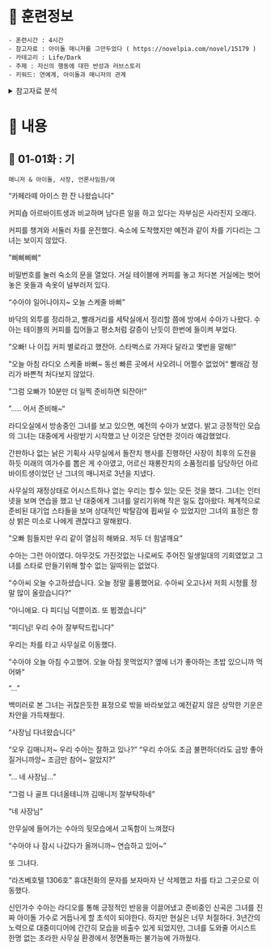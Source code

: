 



# :scroll: 훈련정보

```
- 훈련시간 : 4시간
- 참고자료 : 아이돌 매니저를 그만두었다 ( https://novelpia.com/novel/15179 )
- 카테고리 : Life/Dark
- 주제 : 자신의 행동에 대한 반성과 러브스토리
- 키워드: 연예계, 아이돌과 매니저의 관계
```
<details><summary>참고자료 분석</summary>
<p>

:scroll: 인물 & 관계

[ 메인 - 매니저/남 ]
  ---
소시민적 모습과 불법을 이용해서라도 자신의 사명을 다함
```
아이돌 : 예전같지 않는 자신의 전속 아이돌의 변화에 갈등이 일어나고 멀어짐
검사 : 자신을 이용한 검사를 나쁘게 보지만, 추후 관계회복 후 결혼
```

[ 메인 - 아이돌/여 ]
자기주관이 부족하며 과거에 목매 현실부적응 모습을 보임
```
매니저 : 자신의 변화로 멈춰있는 그를 책망하지만 관계회복소망
검사 : 예전 자신의 매니저를 이용하는 나쁜 사람으로 착각
```

[ 메인 - 검사/여 ]
정치적으로 사람을 이용하는 사람인듯하지만, 자신의 것을 버리지 않음
```
매니저 : 이용하고 버리려했지만 측은지심과 소유욕으로 관계회복
아이돌 : 자신에게 정보를 제공한 착한 그를 이용한 아이돌을 나쁘게 봄
```

[ 기타 - 사장/남 ]
노래방 출신의 별볼일 없는 사장이며, 추후 사업실패와 자살 

[ 기타 - 언론사임원/여 ]
메니저의 성격을 보여주기위한 성적 장치

:scroll: 흐름 & 내용

[ 01-01화 : 기 ]
- 인물 : 매니저 & 아이돌, 사장, 언론사임원/여
- 장소 : 소속사, 업무환경, 호텔
- 주제 : 아이돌의 행동변화
- 내용
```
소속사의 어려운 환경
아이돌 성공과 변화
매니저가 아이돌을 위해 하는 일
매니저와 아이돌의 갈등과 사퇴
```

[ 02-01화 : 기 ]
- 인물 : 아이돌 & 매니저, 사장, 업무관련자들
- 장소 : 소속사, 업무환경
- 주제 : 매니저의 사퇴
- 내용
```
아이돌 시점에서의 매니저에 대한 불만
새로운 매니저들과 업무관련자들
```

[ 03-01화 : 승 ]
- 인물 : 매니저 & 검사
- 장소 : 호텔
- 주제 : 비리의 정보제공
- 내용
```
매니저의 새로운 일
매니저의 제보 비리 정보제공
```

[ 03-02화 : 승 ]
- 인물 : 아이돌
- 장소 : 소속사
- 주제 : 비리의 폭로로 이루어진 결과들
- 내용
```
업계의 논란과 각종회사들의 비리 뉴스화
아이돌이 외로워지고 매니저를 찾게됨
매니저를 아는 검사와의 만남
연예인으로써의 생활이 힘들어지고 소속사를 나오게 됨
```

[ 04-01화 : 승 ]
- 인물 : 아이돌
- 장소 : 개인생활
- 주제 : 아이돌 피폐해진 생활
- 내용
```
버스킹 생활을 하며 피폐해짐
예능에 출연해 우연히 매니저를 보게 됨
미안한 감정을 느끼며 용서를 구함
```

[ 05-01화 : 승 ]
- 인물 : 매니저 & 검사
- 장소 : 병원
- 주제 : 검사의 청혼
- 내용
```
건강이 나빠진 매니저에게 검사가 찾아오고 검사가 결혼을 청함
```

[ 05-02화 : 전 ]
- 인물 : 아이돌 & 매니저, 검사
- 장소 : 길거리
- 주제 : 아이돌의 살인 & 자살시도
- 내용
```
아이돌은 매니저를 스토킹
검사와 매니저의 동반에 매니저가 검사에 정신적 구속이 되어있다고 착각
칼로 검사로부터 매니저를 지키려고 했으나, 매니저가 그것을 막아냄
아이돌은 손목을 그어 자살
```

[ 05-03화 : 결 ]
- 인물 : 매니저 & 검사, 아이돌
- 장소 : 감옥
- 주제 : 아이돌의 후회
- 내용
```
매니저는 자신의 잘못인양 탓하지만 검사가 달래줌
매니저는 감옥에 있는 아이돌에게 면회를 가며 이제 과거는 잊자고 함
아이돌은 자신의 과거를 후회
```

</p>
</details>

# :scroll: 내용
## :page_with_curl: 01-01화 : 기
```
매니저 & 아이돌, 사장, 언론사임원/여
```

“카페라떼 아이스 한 잔 나왔습니다”

커피숍 아르바이트생과 비교하며 남다른 일을 하고 있다는 자부심은 사라진지 오래다.

커피를 챙겨와 서둘러 차를 운전했다. 숙소에 도착했지만 예전과 같이 차를 기다리는 그녀는 보이지 않았다. 

”삐삐삐삐“

비밀번호를 눌러 숙소의 문을 열었다. 거실 테이블에 커피를 놓고 처다본 거실에는 벗어놓은 옷들과 속옷이 널부러저 있다.

“수아야 일어나야지~ 오늘 스케줄 바뻐”

바닥의 외투를 정리하고, 빨래거리를 세탁실에서 정리할 쯤에 방에서 수아가 나왔다. 수아는 테이블의 커피를 집어들고 평소처럼 갈증이 난듯이 한번에 들이켜 부었다.

”오빠! 나 이집 커피 별로라고 했잔아. 스타벅스로 가져다 달라고 몇번을 말해!”

”오늘 아침 라디오 스케줄 바뻐~ 동선 빠른 곳에서 사오려니 어쩔수 없었어“
빨래감 정리가 바쁜척 처다보지 않았다.

”그럼 오빠가 10분만 더 일찍 준비하면 되잔아!“

”..... 어서 준비해~“

라디오실에서 방송중인 그녀를 보고 있으면, 예전의 수아가 보였다. 밝고 긍정적인 모습의 그녀는 대중에게 사랑받기 시작했고 난 이것은 당연한 것이라 예감했었다. 

간판하나 없는 낡은 기획사 사무실에서 돌잔치 행사를 진행하던 사장이 최후의 도전을 하듯 미래의 여가수를 뽑은 게 수아였고, 어르신 재롱잔치의 소품정리를 담당하던 아르바이트생이었던 난 그녀의 매니저로 3년을 지냈다.

사무실의 재정상태로 어시스트하나 없는 우리는 할수 있는 모든 것을 했다. 그녀는 인터넷을 보며 연습을 했고 난 대중에게 그녀를 알리기위해 작은 일도 잡아왔다. 체계적으로 준비된 대기업 스타들을 보며 상대적인 박탈감에 휩싸일 수 있었지만 그녀의 표정은 항상 밝은 미소로 나에게 괜찮다고 말해왔다.

”오빠 힘들지만 우리 같이 열심히 해봐요. 저두 더 힘낼깨요”

수아는 그런 아이였다. 아무것도 가진것없는 나로써도 주어진 일생일대의 기회였었고 그녀를 스타로 만들기위해 할수 없는 일따위는 없었다.

“수아씨 오늘 수고하셨습니다. 오늘 정말 훌륭했어요. 수아씨 오고나서 저희 시청률 정말 많이 올랐습니다?”

“아니에요. 다 피디님 덕뿐이죠. 또 뵙겠습니다”

“피디님! 우리 수아 잘부탁드립니다”

우리는 차를 타고 사무실로 이동했다. 

”수아야 오늘 아침 수고했어. 오늘 아침 못먹었지? 옆에 너가 좋아하는 초밥 있으니까 먹어봐”

“...”

백미러로 본 그녀는 귀찮은듯한 표정으로 밖을 바라보았고 예전같지 않은 상막한 기운은 차안을 가득채웠다.

“사장님 다녀왔습니다”

“오우 김매니저~ 우리 수아는 잘하고 있나?”
“우리 수아도 조금 불편하더라도 금방 좋아질거니까앙~ 조금만 참어~ 알았지?”

“... 네 사장님...”

“그럼 나 골프 다녀올테니까 김매니저 잘부탁하네”

“네 사장님”

안무실에 들어가는 수아의 뒷모습에서 고독함이 느껴졌다

“수아야 나 잠시 나갔다가 올꺼니까~ 연습하고 있어~”

또 그녀다. 

“라즈베호텔 1306호”
휴대전화의 문자를 보자마자 난 삭제했고 차를 타고 그곳으로 이동했다.



신인가수 수아는 라디오를 통해 긍정적인 반응을 이끌어냈고 준비중인 신곡은 그녀를 진짜 아이돌 가수로 거듭나게 할 초석이 되야한다. 하지만 현실은 너무 처절하다. 3년간의 노력으로 대중미디어에 간간히 모습을 비출수 있게 되었지만, 그녀를 도와줄 어시스트 한명 없는 초라한 사무실 환경에서 정면돌파는 불가능에 가까웠다.

